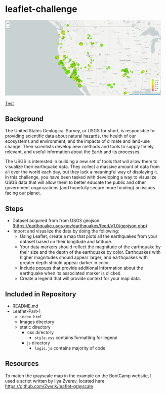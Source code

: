 # leaflet-challenge

![BasicMap](Leaflet-Part-1/Images/2-BasicMap.png)

[Test](Leaflet-Part-1/index.html)

## Background
The United States Geological Survey, or USGS for short, is responsible for providing scientific data about natural hazards, the health of our ecosystems and environment, and the impacts of climate and land-use change. Their scientists develop new methods and tools to supply timely, relevant, and useful information about the Earth and its processes.

The USGS is interested in building a new set of tools that will allow them to visualize their earthquake data. They collect a massive amount of data from all over the world each day, but they lack a meaningful way of displaying it. In this challenge, you have been tasked with developing a way to visualize USGS data that will allow them to better educate the public and other government organizations (and hopefully secure more funding) on issues facing our planet.

## Steps
- Dataset acquired from from USGS geojson (https://earthquake.usgs.gov/earthquakes/feed/v1.0/geojson.php)
- Import and visualize the data by doing the following:
    - Using Leaflet, create a map that plots all the earthquakes from your dataset based on their longitude and latitude.
    - Your data markers should reflect the magnitude of the earthquake by their size and the depth of the earthquake by color. Earthquakes with higher magnitudes should appear larger, and earthquakes with greater depth should appear darker in color.
    - Include popups that provide additional information about the earthquake when its associated marker is clicked.
    - Create a legend that will provide context for your map data.

## Included in Repository
- README.md
- Leaflet-Part-1
    - `index.html`
    - Images directory
    - static directory
        - css directory
            - `style.css` contains formatting for legend
        - js directory
            - `logic.js` contains majority of code

## Resources
To match the grayscale map in the example on the BootCamp website, I used a script written by Ilya Zverev, located here: https://github.com/Zverik/leaflet-grayscale
